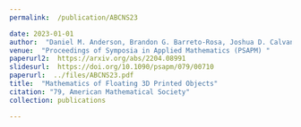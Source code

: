 ```yaml
---
permalink:  /publication/ABCNS23

date: 2023-01-01
author:  "Daniel M. Anderson, Brandon G. Barreto-Rosa, Joshua D. Calvano, Lujain Nsair, and Evelyn Sander (Edited by Maria Trnkova and Andrew Yarmola)"
venue:  "Proceedings of Symposia in Applied Mathematics (PSAPM) "
paperurl2:  https://arxiv.org/abs/2204.08991
slidesurl:  https://doi.org/10.1090/psapm/079/00710
paperurl:  ../files/ABCNS23.pdf
title:  "Mathematics of Floating 3D Printed Objects"
citation: "79, American Mathematical Society"
collection: publications

---
```


